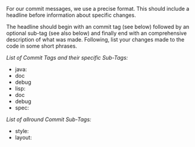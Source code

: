 For our commit messages, we use a precise format.
This should include a headline before information about specific changes. 

The headline should begin with an commit tag (see below) followed by an optional sub-tag (see also below) and finally end with an comprehensive description of what was made.
Following, list your changes made to the code in some short phrases.

*List of Commit Tags and their specific Sub-Tags:*
- java:
-   doc
-   debug
- lisp:
-   doc
-   debug
- spec:


*List of allround Commit Sub-Tags:*
- style:
- layout:
